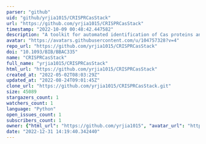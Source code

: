 ```yaml
---
parser: "github"
uid: "github/yrjia1015/CRISPRCasStack"
url: "https://github.com/yrjia1015/CRISPRCasStack"
timestamp: "2022-10-09 00:48:42.447582"
description: "A toolkit for automated identification of Cas proteins and CRISPR-Cas locus"
avatar: "https://avatars.githubusercontent.com/u/104757328?v=4"
repo_url: "https://github.com/yrjia1015/CRISPRCasStack"
doi: "10.1093/BIB/BBAC335"
name: "CRISPRCasStack"
full_name: "yrjia1015/CRISPRCasStack"
html_url: "https://github.com/yrjia1015/CRISPRCasStack"
created_at: "2022-05-02T08:03:29Z"
updated_at: "2022-08-24T09:01:45Z"
clone_url: "https://github.com/yrjia1015/CRISPRCasStack.git"
size: 45089
stargazers_count: 1
watchers_count: 1
language: "Python"
open_issues_count: 1
subscribers_count: 1
owner: {"html_url": "https://github.com/yrjia1015", "avatar_url": "https://avatars.githubusercontent.com/u/104757328?v=4", "login": "yrjia1015", "type": "User"}
date: "2022-12-31 14:19:40.342440"
---
```

